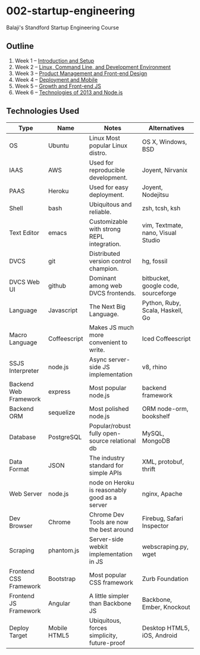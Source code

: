 # 002-startup-engineering
Balaji's Standford Startup Engineering Course

## Outline

1. Week 1 – [Introduction and Setup](W1)
2. Week 2 – [Linux, Command Line, and Development Environment](W2)
2. Week 3 – [Product Management and Front-end Design](W3)
2. Week 4 – [Deployment and Mobile](W4)
2. Week 5 – [Growth and Front-end JS](W5)
2. Week 6 – [Technologies of 2013 and Node.js](W6)

## Technologies Used

|  Type | Name  | Notes  | Alternatives  |
|---|---|---|---|
|  OS | Ubuntu  |  Linux Most popular Linux distro. | OS X, Windows, BSD  |
|IAAS | AWS | Used for reproducible development. | Joyent, Nirvanix |
|PAAS| Heroku| Used for easy deployment.| Joyent, Nodejitsu|
|Shell |bash |Ubiquitous and reliable. |zsh, tcsh, ksh|
Text Editor |emacs |Customizable with strong REPL integration.| vim, Textmate, nano, Visual Studio|
|DVCS |git |Distributed version control champion. |hg, fossil|
|DVCS Web UI| github |Dominant among web DVCS frontends. |bitbucket, google code, sourceforge|
|Language| Javascript |The Next Big Language.| Python, Ruby, Scala, Haskell, Go|
|Macro Language |Coffeescript |Makes JS much more convenient to write. |Iced Coffeescript|
|SSJS Interpreter| node.js |Async server-side JS implementation| v8, rhino|
|Backend Web Framework| express |Most popular node.js| backend framework| Meteor, Derby|
|Backend ORM| sequelize | Most polished node.js | ORM node-orm, bookshelf|
|Database |PostgreSQL | Popular/robust fully open-source relational db | MySQL, MongoDB|
|Data Format| JSON | The industry standard for simple APIs | XML, protobuf, thrift|
|Web Server| node.js | node on Heroku is reasonably good as a server | nginx, Apache|
|Dev Browser| Chrome | Chrome Dev Tools are now the best around | Firebug, Safari Inspector|
|Scraping |phantom.js | Server-side webkit implementation in JS | webscraping.py, wget|
|Frontend CSS Framework | Bootstrap | Most popular CSS framework | Zurb Foundation|
|Frontend JS Framework| Angular | A little simpler than Backbone JS | Backbone, Ember, Knockout|
|Deploy Target| Mobile HTML5 | Ubiquitous, forces simplicity, future-proof |Desktop HTML5, iOS, Android|
